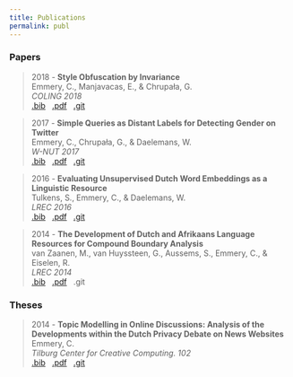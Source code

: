 ```yaml
---
title: Publications
permalink: publ
---
```


### Papers

> 2018 - **Style Obfuscation by Invariance** <br>
  Emmery, C., Manjavacas, E., & Chrupała, G. <br>
  *COLING 2018* <br>
  [.bib](https://scholar.googleusercontent.com/scholar.bib?q=info:hyYgUKk52HYJ:scholar.google.com/&output=citation&scisig=AAGBfm0AAAAAWxfiKbv-iBHJhjBP3a2Fwft2MCatmkqs&scisf=4&ct=citation&cd=-1&hl=en&scfhb=1) &nbsp;
  [.pdf](https://arxiv.org/abs/1805.07143) &nbsp;
  [.git](https://github.com/cmry/style-obfuscation)

> 2017 - **Simple Queries as Distant Labels for Detecting Gender on Twitter** <br>
  Emmery, C., Chrupała, G., & Daelemans, W. <br>
  *W-NUT 2017* <br>
  [.bib](https://scholar.googleusercontent.com/scholar.bib?q=info:AlHwtiRGyzIJ:scholar.google.com/&output=citation&scisig=AAGBfm0AAAAAWd8uuUORptDNUAkIxQ8M6f7NDsBTcdEt&scisf=4&ct=citation&cd=-1&hl=en) &nbsp;
  [.pdf](http://noisy-text.github.io/2017/pdf/WNUT07.pdf) &nbsp;
  [.git](https://github.com/cmry/simple-queries)

> 2016 - **Evaluating Unsupervised Dutch Word Embeddings as a Linguistic Resource** <br>
  Tulkens, S., Emmery, C., & Daelemans, W. <br>
  *LREC 2016* <br>
  [.bib](http://www.clips.uantwerpen.be/biblio/export/bibtex/1828n) &nbsp;
  [.pdf](https://arxiv.org/pdf/1607.00225.pdf) &nbsp;
  [.git](https://github.com/clips/dutchembeddings)

> 2014 - **The Development of Dutch and Afrikaans Language Resources for Compound Boundary Analysis** <br>
  van Zaanen, M., van Huyssteen, G., Aussems, S., Emmery, C., & Eiselen, R. <br>
  *LREC 2014* <br>
  [.bib](http://www.clips.uantwerpen.be/biblio/export/bibtex/1884) &nbsp;
  [.pdf](http://ilk.uvt.nl/menno/files/docs/p_lrec14.pdf) &nbsp;
  .git

### Theses

> 2014 - **Topic Modelling in Online Discussions: Analysis of the Developments within the Dutch Privacy Debate on News Websites** <br>
  Emmery, C. <br>
  *Tilburg Center for Creative Computing. 102* <br>
  [.bib](https://www.worldcat.org/title/topic-modelling-in-online-discussions-analysis-of-the-developments-within-the-dutch-privacy-debate-on-news-websites/oclc/894803324&referer=brief_results) &nbsp;
  [.pdf](http://arno.uvt.nl/show.cgi?fid=135375) &nbsp;
  [.git](https://www.github.com/cmry/aivb)
